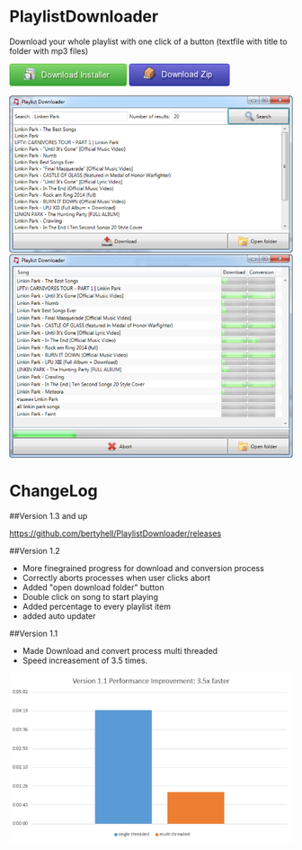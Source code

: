 PlaylistDownloader
==================

Download your whole playlist with one click of a button (textfile with title to folder with mp3 files)

[![Download](img/download-installer.png)](https://github.com/bertyhell/PlaylistDownloader/raw/master/PlaylistDownloaderSetup-v1.3.exe)
[![Download](img/download-zip.png)](https://github.com/bertyhell/PlaylistDownloader/raw/master/PlaylistDownloaderDist-v1.3.zip)

![main window screenshot](img/screenshot1.png)
![main window screenshot](img/screenshot2.png)

ChangeLog
=========

##Version 1.3 and up

https://github.com/bertyhell/PlaylistDownloader/releases

##Version 1.2

- More finegrained progress for download and conversion process
- Correctly aborts processes when user clicks abort
- Added "open download folder" button
- Double click on song to start playing
- Added percentage to every playlist item
- added auto updater

##Version 1.1

- Made Download and convert process multi threaded
- Speed increasement of 3.5 times.

![main window screenshot](img/performance_1.1.png)
